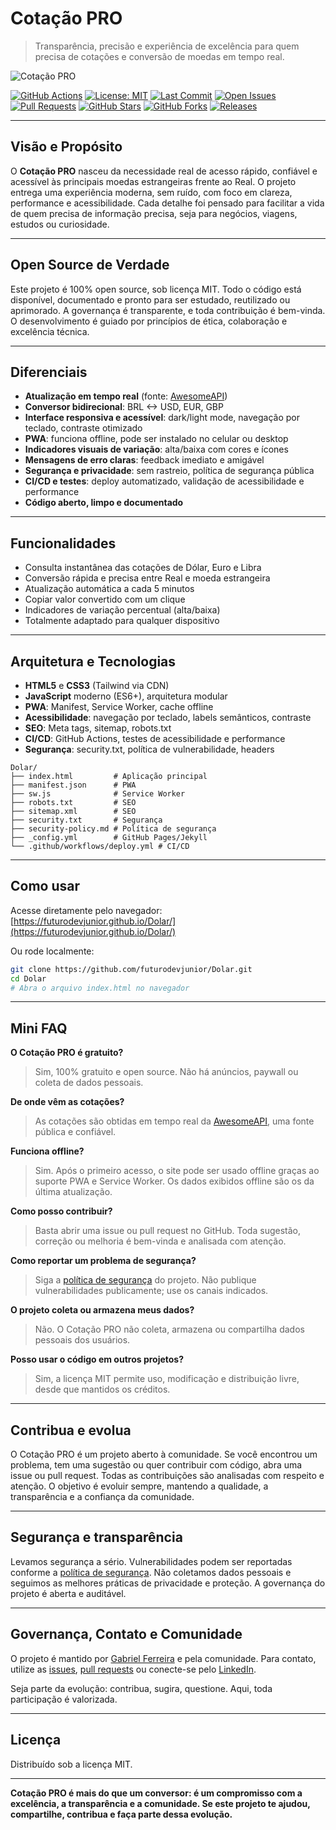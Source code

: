 # Cotação PRO

> Transparência, precisão e experiência de excelência para quem precisa de cotações e conversão de moedas em tempo real.

![Cotação PRO](https://placehold.co/1200x630/0f172a/38bdf8?text=Cota%C3%A7%C3%A3o%20PRO)

[![GitHub Actions](https://github.com/futurodevjunior/Dolar/actions/workflows/deploy.yml/badge.svg)](https://github.com/futurodevjunior/Dolar/actions)
[![License: MIT](https://img.shields.io/github/license/futurodevjunior/Dolar?style=for-the-badge)](LICENSE)
[![Last Commit](https://img.shields.io/github/last-commit/futurodevjunior/Dolar?style=for-the-badge)](https://github.com/futurodevjunior/Dolar/commits/main)
[![Open Issues](https://img.shields.io/github/issues/futurodevjunior/Dolar?style=for-the-badge)](https://github.com/futurodevjunior/Dolar/issues)
[![Pull Requests](https://img.shields.io/github/issues-pr/futurodevjunior/Dolar?style=for-the-badge)](https://github.com/futurodevjunior/Dolar/pulls)
[![GitHub Stars](https://img.shields.io/github/stars/futurodevjunior/Dolar?style=for-the-badge)](https://github.com/futurodevjunior/Dolar/stargazers)
[![GitHub Forks](https://img.shields.io/github/forks/futurodevjunior/Dolar?style=for-the-badge)](https://github.com/futurodevjunior/Dolar/network/members)
[![Releases](https://img.shields.io/github/v/release/futurodevjunior/Dolar?style=for-the-badge&include_prereleases)](https://github.com/futurodevjunior/Dolar/releases)

---

## Visão e Propósito

O **Cotação PRO** nasceu da necessidade real de acesso rápido, confiável e acessível às principais moedas estrangeiras frente ao Real. O projeto entrega uma experiência moderna, sem ruído, com foco em clareza, performance e acessibilidade. Cada detalhe foi pensado para facilitar a vida de quem precisa de informação precisa, seja para negócios, viagens, estudos ou curiosidade.

---

## Open Source de Verdade

Este projeto é 100% open source, sob licença MIT. Todo o código está disponível, documentado e pronto para ser estudado, reutilizado ou aprimorado. A governança é transparente, e toda contribuição é bem-vinda. O desenvolvimento é guiado por princípios de ética, colaboração e excelência técnica.

---

## Diferenciais

- **Atualização em tempo real** (fonte: [AwesomeAPI](https://docs.awesomeapi.com.br/api-de-moedas))
- **Conversor bidirecional**: BRL <-> USD, EUR, GBP
- **Interface responsiva e acessível**: dark/light mode, navegação por teclado, contraste otimizado
- **PWA**: funciona offline, pode ser instalado no celular ou desktop
- **Indicadores visuais de variação**: alta/baixa com cores e ícones
- **Mensagens de erro claras**: feedback imediato e amigável
- **Segurança e privacidade**: sem rastreio, política de segurança pública
- **CI/CD e testes**: deploy automatizado, validação de acessibilidade e performance
- **Código aberto, limpo e documentado**

---

## Funcionalidades

- Consulta instantânea das cotações de Dólar, Euro e Libra
- Conversão rápida e precisa entre Real e moeda estrangeira
- Atualização automática a cada 5 minutos
- Copiar valor convertido com um clique
- Indicadores de variação percentual (alta/baixa)
- Totalmente adaptado para qualquer dispositivo

---

## Arquitetura e Tecnologias

- **HTML5** e **CSS3** (Tailwind via CDN)
- **JavaScript** moderno (ES6+), arquitetura modular
- **PWA**: Manifest, Service Worker, cache offline
- **Acessibilidade**: navegação por teclado, labels semânticos, contraste
- **SEO**: Meta tags, sitemap, robots.txt
- **CI/CD**: GitHub Actions, testes de acessibilidade e performance
- **Segurança**: security.txt, política de vulnerabilidade, headers

```
Dolar/
├── index.html         # Aplicação principal
├── manifest.json      # PWA
├── sw.js              # Service Worker
├── robots.txt         # SEO
├── sitemap.xml        # SEO
├── security.txt       # Segurança
├── security-policy.md # Política de segurança
├── _config.yml        # GitHub Pages/Jekyll
└── .github/workflows/deploy.yml # CI/CD
```

---

## Como usar

Acesse diretamente pelo navegador: [https://futurodevjunior.github.io/Dolar/](https://futurodevjunior.github.io/Dolar/)

Ou rode localmente:

```bash
git clone https://github.com/futurodevjunior/Dolar.git
cd Dolar
# Abra o arquivo index.html no navegador
```

---

## Mini FAQ

**O Cotação PRO é gratuito?**
> Sim, 100% gratuito e open source. Não há anúncios, paywall ou coleta de dados pessoais.

**De onde vêm as cotações?**
> As cotações são obtidas em tempo real da [AwesomeAPI](https://docs.awesomeapi.com.br/api-de-moedas), uma fonte pública e confiável.

**Funciona offline?**
> Sim. Após o primeiro acesso, o site pode ser usado offline graças ao suporte PWA e Service Worker. Os dados exibidos offline são os da última atualização.

**Como posso contribuir?**
> Basta abrir uma issue ou pull request no GitHub. Toda sugestão, correção ou melhoria é bem-vinda e analisada com atenção.

**Como reportar um problema de segurança?**
> Siga a [política de segurança](security-policy.md) do projeto. Não publique vulnerabilidades publicamente; use os canais indicados.

**O projeto coleta ou armazena meus dados?**
> Não. O Cotação PRO não coleta, armazena ou compartilha dados pessoais dos usuários.

**Posso usar o código em outros projetos?**
> Sim, a licença MIT permite uso, modificação e distribuição livre, desde que mantidos os créditos.

---

## Contribua e evolua

O Cotação PRO é um projeto aberto à comunidade. Se você encontrou um problema, tem uma sugestão ou quer contribuir com código, abra uma issue ou pull request. Todas as contribuições são analisadas com respeito e atenção. O objetivo é evoluir sempre, mantendo a qualidade, a transparência e a confiança da comunidade.

---

## Segurança e transparência

Levamos segurança a sério. Vulnerabilidades podem ser reportadas conforme a [política de segurança](security-policy.md). Não coletamos dados pessoais e seguimos as melhores práticas de privacidade e proteção. A governança do projeto é aberta e auditável.

---

## Governança, Contato e Comunidade

O projeto é mantido por [Gabriel Ferreira](https://github.com/futurodevjunior) e pela comunidade. Para contato, utilize as [issues](https://github.com/futurodevjunior/Dolar/issues), [pull requests](https://github.com/futurodevjunior/Dolar/pulls) ou conecte-se pelo [LinkedIn](https://www.linkedin.com/in/DevFerreiraG/).

Seja parte da evolução: contribua, sugira, questione. Aqui, toda participação é valorizada.

---

## Licença

Distribuído sob a licença MIT.

---

**Cotação PRO é mais do que um conversor: é um compromisso com a excelência, a transparência e a comunidade. Se este projeto te ajudou, compartilhe, contribua e faça parte dessa evolução.**
